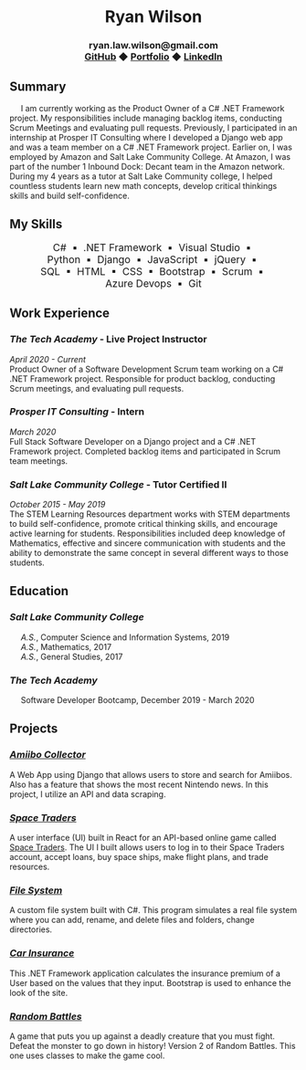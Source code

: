 <h1 align="center">
    Ryan Wilson
</h1>

<h3 align="center">
    ryan.law.wilson@gmail.com<br>
    <a href="https://github.com/RyanLawWilson">GitHub</a> &#9670;
    <a href="https://ryanlawwilson.github.io/Portfolio/">Portfolio</a> &#9670;
    <a href="https://www.linkedin.com/in/ryan-wilson-879263104/">LinkedIn</a>
</h3>

## **Summary**
&nbsp;&nbsp;&nbsp;&nbsp; I am currently working as the Product Owner of a C# .NET Framework project.  My responsibilities include managing backlog items, conducting Scrum Meetings and evaluating pull requests.  Previously, I participated in an internship at Prosper IT Consulting where I developed a Django web app and was a team member on a C# .NET Framework project.  Earlier on, I was employed by Amazon and Salt Lake Community College.  At Amazon, I was part of the number 1 Inbound Dock: Decant team in the Amazon network.  During my 4 years as a tutor at Salt Lake Community college, I helped countless students learn new math concepts, develop critical thinkings skills and build self-confidence.

## **My Skills**

<p style="text-align: center; padding: 0 10%; font-size: 1.25em">C# &nbsp;&#9642;&nbsp; .NET Framework &nbsp;&#9642;&nbsp; Visual Studio &nbsp;&#9642;&nbsp; Python &nbsp;&#9642;&nbsp; Django &nbsp;&#9642;&nbsp; JavaScript &nbsp;&#9642;&nbsp; jQuery &nbsp;&#9642;&nbsp; SQL &nbsp;&#9642;&nbsp; HTML &nbsp;&#9642;&nbsp; CSS &nbsp;&#9642;&nbsp; Bootstrap &nbsp;&#9642;&nbsp; Scrum &nbsp;&#9642;&nbsp; Azure Devops &nbsp;&#9642;&nbsp; Git</p>


## **Work Experience**
### ***The Tech Academy*** - Live Project Instructor
*April 2020 - Current*<br>
Product Owner of a Software Development Scrum team working on a C# .NET Framework project.  Responsible for product backlog, conducting Scrum meetings, and evaluating pull requests.

### ***Prosper IT Consulting*** - Intern
*March 2020*<br>
Full Stack Software Developer on a Django project and a C# .NET Framework project.  Completed backlog items and participated in Scrum team meetings.

### ***Salt Lake Community College*** - Tutor Certified II
*October 2015 - May 2019*<br>
The STEM Learning Resources department works with STEM departments to build self-confidence, promote critical thinking skills, and encourage active learning for students.  Responsibilities included deep knowledge of Mathematics, effective and sincere communication with students and the ability to demonstrate the same concept in several different ways to those students.

## **Education**
### ***Salt Lake Community College***
&nbsp;&nbsp;&nbsp;&nbsp; *A.S.*, Computer Science and Information Systems, 2019 <br>
&nbsp;&nbsp;&nbsp;&nbsp; *A.S.*, Mathematics, 2017 <br>
&nbsp;&nbsp;&nbsp;&nbsp; *A.S.*, General Studies, 2017 <br>

### ***The Tech Academy***
&nbsp;&nbsp;&nbsp;&nbsp; Software Developer Bootcamp, December 2019 - March 2020

## **Projects**

### ***[Amiibo Collector](https://github.com/RyanLawWilson/AmiiboCollector)***
A Web App using Django that allows users to store and search for Amiibos. Also has a feature that shows the most recent Nintendo news. In this project, I utilize an API and data scraping.

### ***[Space Traders](https://github.com/RyanLawWilson/space-traders)***
A user interface (UI) built in React for an API-based online game called [Space Traders](https://api.spacetraders.io/).  The UI I built allows users to log in to their Space Traders account, accept loans, buy space ships, make flight plans, and trade resources.

### ***[File System](https://github.com/RyanLawWilson/FileSystem)***
A custom file system built with C#.  This program simulates a real file system where you can add, rename, and delete files and folders, change directories.

### ***[Car Insurance](https://github.com/RyanLawWilson/CarInsurance)***
This .NET Framework application calculates the insurance premium of a User based on the values that they input.  Bootstrap is used to enhance the look of the site.

### ***[Random Battles](https://github.com/RyanLawWilson/TTA-C-Sharp_Assignment_RandomBattles_v2)***
A game that puts you up against a deadly creature that you must fight. Defeat the monster to go down in history! Version 2 of Random Battles. This one uses classes to make the game cool.
